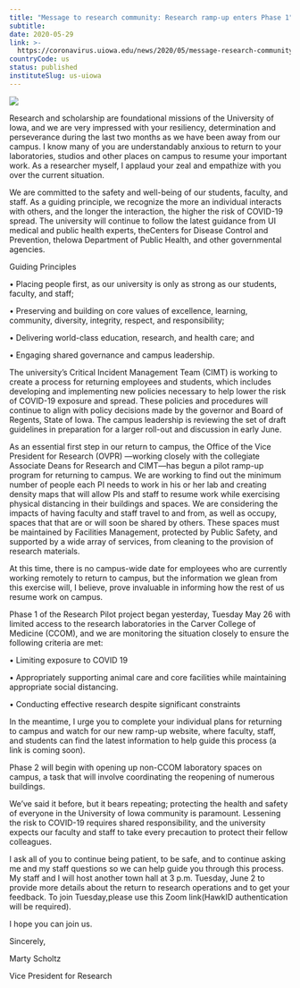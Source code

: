 ```yaml
---
title: "Message to research community: Research ramp-up enters Phase 1"
subtitle: 
date: 2020-05-29
link: >-
  https://coronavirus.uiowa.edu/news/2020/05/message-research-community-research-ramp-enters-phase-1
countryCode: us
status: published
instituteSlug: us-uiowa
---
```

![](https://coronavirus.uiowa.edu/profiles/custom/sitenow/assets/favicon.ico)

Research and scholarship are foundational missions of the University of Iowa, and we are very impressed with your resiliency, determination and perseverance during the last two months as we have been away from our campus. I know many of you are understandably anxious to return to your laboratories, studios and other places on campus to resume your important work. As a researcher myself, I applaud your zeal and empathize with you over the current situation.

We are committed to the safety and well-being of our students, faculty, and staff. As a guiding principle, we recognize the more an individual interacts with others, and the longer the interaction, the higher the risk of COVID-19 spread. The university will continue to follow the latest guidance from UI medical and public health experts, theCenters for Disease Control and Prevention, theIowa Department of Public Health, and other governmental agencies.

Guiding Principles

• Placing people first, as our university is only as strong as our students, faculty, and staff;

• Preserving and building on core values of excellence, learning, community, diversity, integrity, respect, and responsibility;

• Delivering world-class education, research, and health care; and

• Engaging shared governance and campus leadership.

The university’s Critical Incident Management Team (CIMT) is working to create a process for returning employees and students, which includes developing and implementing new policies necessary to help lower the risk of COVID-19 exposure and spread. These policies and procedures will continue to align with policy decisions made by the governor and Board of Regents, State of Iowa. The campus leadership is reviewing the set of draft guidelines in preparation for a larger roll-out and discussion in early June.

As an essential first step in our return to campus, the Office of the Vice President for Research (OVPR) —working closely with the collegiate Associate Deans for Research and CIMT—has begun a pilot ramp-up program for returning to campus. We are working to find out the minimum number of people each PI needs to work in his or her lab and creating density maps that will allow PIs and staff to resume work while exercising physical distancing in their buildings and spaces. We are considering the impacts of having faculty and staff travel to and from, as well as occupy, spaces that that are or will soon be shared by others. These spaces must be maintained by Facilities Management, protected by Public Safety, and supported by a wide array of services, from cleaning to the provision of research materials.

At this time, there is no campus-wide date for employees who are currently working remotely to return to campus, but the information we glean from this exercise will, I believe, prove invaluable in informing how the rest of us resume work on campus.

Phase 1 of the Research Pilot project began yesterday, Tuesday May 26 with limited access to the research laboratories in the Carver College of Medicine (CCOM), and we are monitoring the situation closely to ensure the following criteria are met:

• Limiting exposure to COVID 19

• Appropriately supporting animal care and core facilities while maintaining appropriate social distancing.

• Conducting effective research despite significant constraints

In the meantime, I urge you to complete your individual plans for returning to campus and watch for our new ramp-up website, where faculty, staff, and students can find the latest information to help guide this process (a link is coming soon).

Phase 2 will begin with opening up non-CCOM laboratory spaces on campus, a task that will involve coordinating the reopening of numerous buildings.

We’ve said it before, but it bears repeating; protecting the health and safety of everyone in the University of Iowa community is paramount. Lessening the risk to COVID-19 requires shared responsibility, and the university expects our faculty and staff to take every precaution to protect their fellow colleagues.

I ask all of you to continue being patient, to be safe, and to continue asking me and my staff questions so we can help guide you through this process. My staff and I will host another town hall at 3 p.m. Tuesday, June 2 to provide more details about the return to research operations and to get your feedback. To join Tuesday,please use this Zoom link(HawkID authentication will be required).

I hope you can join us.

Sincerely,

Marty Scholtz

Vice President for Research